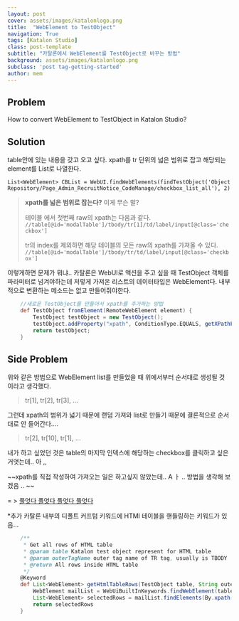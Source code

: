 ```yaml
---
layout: post
cover: assets/images/katalonlogo.png 
title:  "WebElement to TestObject"
navigation: True
tags: [Katalon Studio]
class: post-template
subtitle: "카탈론에서 WebElement를 TestObject로 바꾸는 방법"
background: assets/images/katalonlogo.png 
subclass: 'post tag-getting-started'
author: mem
---
```


## Problem

How to convert WebElement to TestObject in Katalon Studio?


## Solution


table안에 있는 내용을 갖고 오고 싶다. xpath를 tr 단위의 넓은 범위로 잡고 해당되는 element를 List로 나열한다.

`List<WebElement> CBList = WebUI.findWebElements(findTestObject('Object Repository/Page_Admin_RecruitNotice_CodeManage/checkbox_list_all'), 2)` 

> **xpath를 넓은 범위로 잡는다?** 이게 무슨 말?
>
> 테이블 에서 첫번째 raw의 xpath는 다음과 같다. <br>
> `//table[@id='modalTable']/tbody/tr[1]/td/label/input[@class='checkbox']`
>
> tr의 index를 제외하면 해당 테이블의 모든 raw의 xpath를 가져올 수 있다. <br>
> `//table[@id='modalTable']/tbody/tr/td/label/input[@class='checkbox']`

이렇게하면 문제가 뭐냐..
카탈론은 WebUI로 액션을 주고 싶을 때 TestObject 객체를 파라미터로 넘겨야하는데 저렇게 가져온 리스트의 데이터타입은 WebElement다.
내부적으로 변환하는 메소드는 없고 만들어줘야한다.

```groovy
    //새로운 TestObject를 만들어서 xpath를 추가하는 방법
	def TestObject fromElement(RemoteWebElement element) {
		TestObject testObject = new TestObject();
		testObject.addProperty("xpath", ConditionType.EQUALS, getXPathFromElement(element));
		return testObject;
	}
```

## Side Problem
위와 같은 방법으로 WebElement list를 만들었을 때 위에서부터 순서대로 생성될 것 이라고 생각했다.

> tr[1], tr[2], tr[3], ... 

그런데 xpath의 범위가 넓기 때문에 랜덤 가져와 list로 만들기 때문에 결론적으로 순서대로 안 들어간다....

> tr[2], tr[10], tr[1], ...

내가 하고 싶었던 것은 table의 마지막 인덱스에 해당하는 checkbox를 클릭하고 싶은거엿는데.. 아 ,,

~~xpath를 직접 작성하여 가져오는 일은 하고싶지 않았는데.. A ㅏ .. 방법을 생각해 보겠음 .. ~~

 = > [풀엇다 풀엇다 풀엇다 풀엇다](2019-04-25-dynamic-testobject.md)


*추가 
카탈론 내부의 디폴트 커프텀 키워드에 HTMl 테이블을 핸들링하는 키워드가 있음...

```groovy
	/**
	 * Get all rows of HTML table
	 * @param table Katalon test object represent for HTML table
	 * @param outerTagName outer tag name of TR tag, usually is TBODY
	 * @return All rows inside HTML table
	 */
	@Keyword
	def List<WebElement> getHtmlTableRows(TestObject table, String outerTagName) {
		WebElement mailList = WebUiBuiltInKeywords.findWebElement(table)
		List<WebElement> selectedRows = mailList.findElements(By.xpath("./" + outerTagName + "/tr"))
		return selectedRows
	}
```